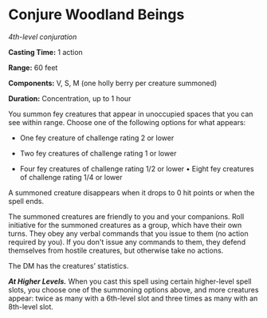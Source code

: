 <title>Conjure Woodland Beings</title>

# Conjure Woodland Beings

_4th-level conjuration_

**Casting Time:** 1 action

**Range:** 60 feet

**Components:** V, S, M (one holly berry per
creature summoned)

**Duration:** Concentration, up to 1 hour

You summon fey creatures that appear in
unoccupied spaces that you can see within
range. Choose one of the following options
for what appears:

* One fey creature of challenge rating 2 or
    lower

* Two fey creatures of challenge rating 1 or
    lower

* Four fey creatures of challenge rating 1/2
    or lower • Eight fey creatures of
    challenge rating 1/4 or lower

A summoned creature disappears when it drops
to 0 hit points or when the spell ends.

The summoned creatures are friendly to you
and your companions. Roll initiative for the
summoned creatures as a group, which have
their own turns. They obey any verbal
commands that you issue to them (no action
required by you). If you don't issue any
commands to them, they defend themselves from
hostile creatures, but otherwise take no
actions.

The DM has the creatures’ statistics.

_**At Higher Levels.**_ When you cast this
spell using certain higher-level spell slots,
you choose one of the summoning options
above, and more creatures appear: twice as
many with a 6th-level slot and three times as
many with an 8th-level slot.

